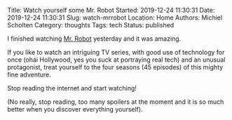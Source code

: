 Title: Watch yourself some Mr. Robot
Started: 2019-12-24 11:30:31
Date: 2019-12-24 11:30:31
Slug: watch-mrrobot
Location: Home
Authors: Michiel Scholten
Category: thoughts
Tags: tech
Status: published

I finished watching [Mr. Robot](https://www.imdb.com/title/tt4158110/) yesterday and it was amazing.

If you like to watch an intriguing TV series, with good use of technology for once (ohai Hollywood, yes you suck at portraying real tech) and an unusual protagonist, treat yourself to the four seasons (45 episodes) of this mighty fine adventure.

Stop reading the internet and start watching!

(No really, stop reading, too many spoilers at the moment and it is so much better when you discover everything yourself).
